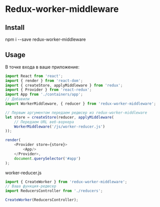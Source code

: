 # Redux-worker-middleware

## Install
npm i --save redux-worker-middleware

## Usage
В точке входа в ваше приложение:
```javascript
import React from 'react';
import { render } from 'react-dom';
import { createStore, applyMiddleware } from 'redux';
import { Provider } from 'react-redux';
import App from './containers/app';
// Добавили
import WorkerMiddleware, { reducer } from 'redux-worker-middleware';

// Первым аргументом передаем редюсер из redux-worker-middleware
let store = createStore(reducer, applyMiddleware(
    // Передаем URL веб-воркера
    WorkerMiddleware('/js/worker-reducer.js')
));

render(
    <Provider store={store}>
        <App/>
    </Provider>,
    document.querySelector('#app')
);
```
worker-reducer.js
```javascript
import { CreateWorker } from 'redux-worker-middleware';
// Ваша функция-редюсер
import ReducersController from './reducers';

CreateWorker(ReducersController);
```
